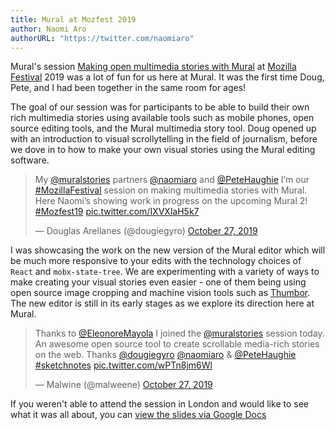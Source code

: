 ```yaml
---
title: Mural at Mozfest 2019
author: Naomi Aro
authorURL: "https://twitter.com/naomiaro"
---
```


Mural's session <a href="https://discourse.mozilla.org/t/making-open-multimedia-stories-with-mural/46613" target="_blank" rel="noopener noreferrer">Making open multimedia stories with Mural</a> at <a href="https://www.mozillafestival.org" target="_blank" rel="noopener noreferrer">Mozilla Festival</a> 2019 was a lot of fun for us here at Mural. It was the first time Doug, Pete, and I had been together in the same room for ages!

<!--truncate-->

The goal of our session was for participants to be able to build their own rich multimedia stories using available tools such as mobile phones, open source editing tools, and the Mural multimedia story tool. Doug opened up with an introduction to visual scrollytelling in the field of journalism, before we dove in to how to make your own visual stories using the Mural editing software.

<blockquote className="twitter-tweet"><p lang="en" dir="ltr">My <a href="https://twitter.com/muralstories?ref_src=twsrc%5Etfw">@muralstories</a> partners <a href="https://twitter.com/naomiaro?ref_src=twsrc%5Etfw">@naomiaro</a> and <a href="https://twitter.com/PeteHaughie?ref_src=twsrc%5Etfw">@PeteHaughie</a> I’m our <a href="https://twitter.com/hashtag/MozillaFestival?src=hash&amp;ref_src=twsrc%5Etfw">#MozillaFestival</a> session on making multimedia stories with Mural. Here Naomi’s showing work in progress on the upcoming Mural 2! <a href="https://twitter.com/hashtag/Mozfest19?src=hash&amp;ref_src=twsrc%5Etfw">#Mozfest19</a> <a href="https://t.co/IXVXlaH5k7">pic.twitter.com/IXVXlaH5k7</a></p>&mdash; Douglas Arellanes (@dougiegyro) <a href="https://twitter.com/dougiegyro/status/1188442479336525824?ref_src=twsrc%5Etfw">October 27, 2019</a></blockquote> <script async src="https://platform.twitter.com/widgets.js" charSet="utf-8"></script>

I was showcasing the work on the new version of the Mural editor which will be much more responsive to your edits with the technology choices of `React` and `mobx-state-tree`. We are experimenting with a variety of ways to make creating your visual stories even easier - one of them being using open source image cropping and machine vision tools such as <a href="http://thumbor.org/" target="_blank" rel="noopener noreferrer">Thumbor</a>. The new editor is still in its early stages as we explore its direction here at Mural.

<blockquote className="twitter-tweet"><p lang="en" dir="ltr">Thanks to <a href="https://twitter.com/EleonoreMayola?ref_src=twsrc%5Etfw">@EleonoreMayola</a> I joined the <a href="https://twitter.com/muralstories?ref_src=twsrc%5Etfw">@muralstories</a> session today. An awesome open source tool to create scrollable media-rich stories on the web. Thanks <a href="https://twitter.com/dougiegyro?ref_src=twsrc%5Etfw">@dougiegyro</a> <a href="https://twitter.com/naomiaro?ref_src=twsrc%5Etfw">@naomiaro</a> &amp; <a href="https://twitter.com/PeteHaughie?ref_src=twsrc%5Etfw">@PeteHaughie</a> <a href="https://twitter.com/hashtag/sketchnotes?src=hash&amp;ref_src=twsrc%5Etfw">#sketchnotes</a> <a href="https://t.co/wPTn8jm6Wl">pic.twitter.com/wPTn8jm6Wl</a></p>&mdash; Malwine (@malweene) <a href="https://twitter.com/malweene/status/1188453087498899456?ref_src=twsrc%5Etfw">October 27, 2019</a></blockquote> <script async src="https://platform.twitter.com/widgets.js" charSet="utf-8"></script>

If you weren't able to attend the session in London and would like to see what it was all about, you can <a href="https://docs.google.com/presentation/d/1CuZomEmwQ3QqskSNZEYOrOeK0VFBwR1BHBFuIO7a0wE/edit#slide=id.gcb9a0b074_1_0" target="_blank" rel="noopener noreferrer">view the slides via Google Docs</a>
